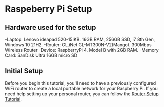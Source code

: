 # Raspeberry Pi Setup

## Hardware used for the setup
-Laptop: Lenovo ideapad 520-15IKB. 16GB RAM, 256GB SSD, i7 8th Gen, Windows 10 21H2.
-Router: GL.iNet GL-MT300N-V2(Mango). 300Mbps Wireless Router
-Device: RaspberryPi 4. Model B with 2GB RAM.
-Memory Card: SanDisk Ultra 16GB micro SD

## Initial Setup
Before you begin this tutorial, you'll need to have a previously configured WiFi router to create a local portable network for your Raspberry Pi.
If you need help setting up your personal router, you can follow the [Router Setup Tutorial](https://github.com/HectorGBoissier/CSC8566_IOT_Fall2022/tree/main/Setup_Router_Tutorial).
